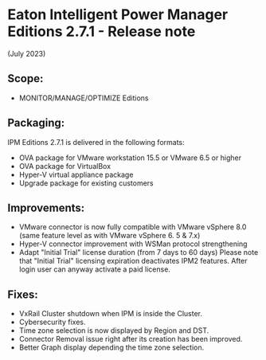# Eaton Intelligent Power Manager Editions 2.7.1 - Release note
(July 2023)

## Scope:
* MONITOR/MANAGE/OPTIMIZE Editions

## Packaging:
IPM Editions 2.7.1 is delivered in the following formats:

* OVA package for VMware workstation 15.5 or VMware 6.5 or higher
* OVA package for VirtualBox
* Hyper-V virtual appliance package
* Upgrade package for existing customers

## Improvements:
* VMware connector is now fully compatible with VMware vSphere 8.0 (same feature level as with VMware vSphere 6. 5 & 7.x)
* Hyper-V connector improvement with WSMan protocol strengthening
* Adapt "Initial Trial" license duration (from 7 days  to 60 days)
Please note that "Initial Trial" licensing expiration deactivates IPM2 features. After login user can anyway activate a paid license.

## Fixes:
* VxRail Cluster shutdown when IPM is inside the Cluster.
* Cybersecurity fixes.
* Time zone selection is now displayed by Region and DST.
* Connector Removal issue right after its creation has been improved.
* Better Graph display depending the time zone selection.
